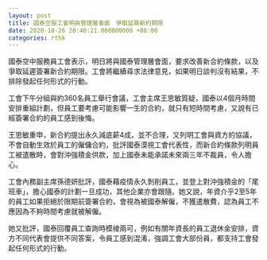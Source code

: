 ```yaml
---
layout: post
title: 國泰空服工會明與管理層會面　爭取延簽新約期限
date: 2020-10-26 20:40:21.000000000 +08:00
categories: rthk
---
```


國泰空中服務員工會表示，明日將與國泰管理層會面，要求改善新合約條款，以及爭取延遲簽署新合約期限。工會將繼續尋求法律意見，如果明日談判沒有結果，不排除發起任何形式的行動。

工會下午分組與約360名員工舉行會議，工會主席王思敏質疑，國泰以4個月時間安排重組計劃，但員工要考慮可能影響一生的合約，就只有短時間考慮，又說有已經簽署合約的員工感到後悔。

王思敏重申，新合約提出永久減底薪4成，並不合理，又列明工會與資方的協議，不會自動生效於員工的僱傭合約，批評國泰漠視工會代表性，而新合約條款列明員工被遣散時，會對沖強積金供款，加上國泰未能承諾未來兩三年不裁員，令人擔心。

工會內務副主席孫德妍批評，國泰藉疫情永久剝削員工，並登上對沖強積金的「尾班車」，擔心國泰的計劃一旦成功，其他企業亦會跟隨。她又說，年資介乎2至5年的員工如果拒絕於限期前簽署合約，會視為被國泰解僱，不獲遣散費，認為員工不應因為不夠時間考慮就被解僱。

她又批評，國泰回覆員工查詢時模棱兩可，例如有關年資長的員工退休金安排，資方不同代表會提供不同答案，令員工感到混淆，強調工會大部份員，都支持工會發起任何形式的行動。
